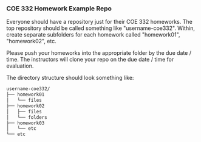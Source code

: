 ### COE 332 Homework Example Repo

Everyone should have a repository just for their COE 332 homeworks. The top
repository should be called something like "username-coe332". Within, create 
separate subfolders for each homework called "homework01", "homework02", etc.

Please push your homeworks into the appropriate folder by the due date / time.
The instructors will clone your repo on the due date / time for evaluation.

The directory structure should look something like:

```bash
username-coe332/
├── homework01
│   └── files
├── homework02
│   ├── files
│   └── folders
├── homework03
│   └── etc
└── etc
```

